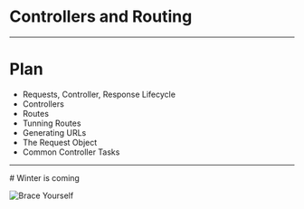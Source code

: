 # Controllers and Routing

---

# Plan

*   Requests, Controller, Response Lifecycle
*   Controllers
*   Routes
*   Tunning Routes
*   Generating URLs
*   The Request Object
*   Common Controller Tasks

---

# Winter is coming

![Brace Yourself](http://i.qkme.me/3t6baw.jpg)
